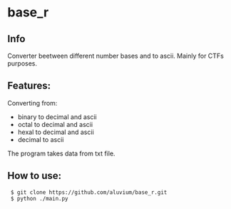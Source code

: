 
# base_r
## Info
  Converter beetween different number bases and to ascii. Mainly for CTFs purposes.
## Features: 
  Converting from: 
   - binary to decimal and ascii
   - octal  to decimal and ascii
   - hexal  to decimal and ascii
   - decimal to ascii

  The program takes data from txt file.  
## How to use:
     $ git clone https://github.com/aluvium/base_r.git
     $ python ./main.py
 
